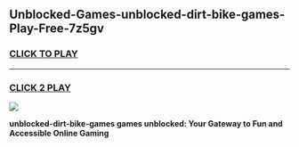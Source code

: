
## Unblocked-Games-unblocked-dirt-bike-games-Play-Free-7z5gv
<h3>
<a href="https://premium76.site?title=unblocked-dirt-bike-games&ref=12A">CLICK TO PLAY</a></h3>
<hr>

<h3>
<a href="https://premium76.site?title=unblocked-dirt-bike-games&ref=12A">CLICK 2 PLAY</a>
  
</h3>

<a href="https://premium76.site?title=unblocked-dirt-bike-games&ref=12A"><img src="https://clearcache.store/games.png"></a>


**unblocked-dirt-bike-games games unblocked: Your Gateway to Fun and Accessible Online Gaming**
